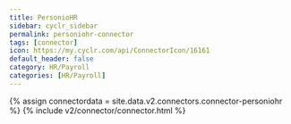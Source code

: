 ```yaml
---
title: PersonioHR
sidebar: cyclr_sidebar
permalink: personiohr-connector
tags: [connector]
icon: https://my.cyclr.com/api/ConnectorIcon/16161
default_header: false
category: HR/Payroll
categories: [HR/Payroll]
---
```

{% assign connectordata = site.data.v2.connectors.connector-personiohr %}
{% include v2/connector/connector.html %}	